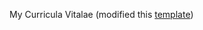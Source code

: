 My Curricula Vitalae (modified this [template](https://www.sharelatex.com/templates/cv-or-resume/software-developer-resume))